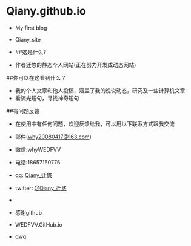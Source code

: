 # Qiany.github.io
* My first blog

* Qiany_site 
* ##这是什么?
* 作者迁悠的静态个人网站(正在努力开发成动态网站)

##你可以在这看到什么？

* 我的个人文章和他人投稿，涵盖了我的说说动态，研究及一些计算机文章
* 看流光短句，寻找神奇短句

##有问题反馈
* 在使用中有任何问题，欢迎反馈给我，可以用以下联系方式跟我交流

* 邮件(why20080417@163.com)
* 微信:whyWEDFVV
* 电话:18657150776
* qq: [Qiany_迁悠](2511713273)
* twitter: [@Qiany_迁悠](https://twitter.com/WEDFVV1?t=sNw65sFy_Lr6XnojdqrSRQ&s=09)
* 

* 感谢github
* WEDFVV.GitHub.io

* qwq